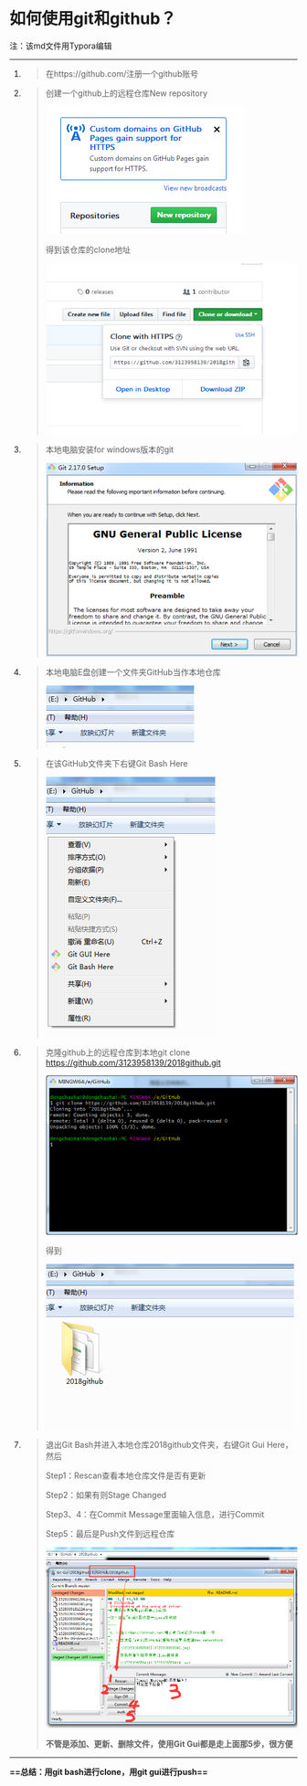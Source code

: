 # 如何使用git和github？

注：该md文件用Typora编辑

---

1. > 在https://github.com/注册一个github账号

2. > 创建一个github上的远程仓库New repository
   >
   > ![1528338858566](1528338858566.png)
   >
   > 得到该仓库的clone地址
   >
   > ![1528339558414](1528339558414.png)
   >
   > 
   >
   > 

3. > 本地电脑安装for windows版本的git
   >
   > ![1528338941204](1528338941204.png)
   >
   > 

4. > 本地电脑E盘创建一个文件夹GitHub当作本地仓库
   >
   > ![1528339181224](1528339181224.png)
   >
   > 
   >
   > 

5. > 在该GitHub文件夹下右键Git Bash Here
   >
   > ![1528339390454](1528339390454.png)
   >
   > 

6. > 克隆github上的远程仓库到本地git clone https://github.com/3123958139/2018github.git 
   >
   > ![1528339440238](1528339440238.png)
   >
   > 得到
   >
   > ![1528339855262](1528339855262.png)
   >
   > 

7. > 退出Git Bash并进入本地仓库2018github文件夹，右键Git Gui Here，然后
   >
   > Step1：Rescan查看本地仓库文件是否有更新
   >
   > Step2：如果有则Stage Changed
   >
   > Step3、4：在Commit Message里面输入信息，进行Commit
   >
   > Step5：最后是Push文件到远程仓库
   >
   > ![1528340286119](1528340286119.png)
   >
   > **不管是添加、更新、删除文件，使用Git Gui都是走上面那5步，很方便**

---

**==总结：用git bash进行clone，用git gui进行push==**



